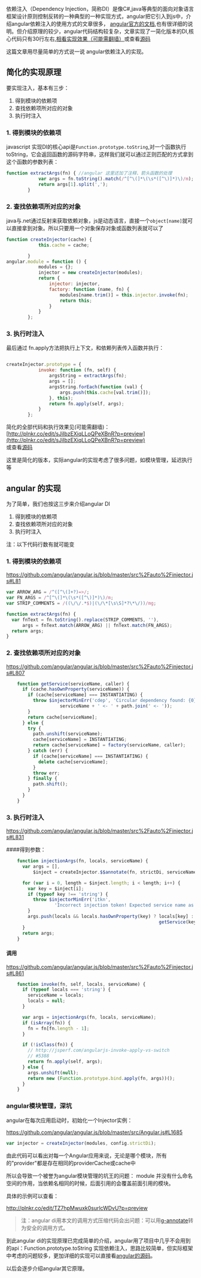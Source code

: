 

依赖注入（Dependency Injection，简称DI）是像C#,java等典型的面向对象语言框架设计原则控制反转的一种典型的一种实现方式，angular把它引入到js中，介绍angular依赖注入的使用方式的文章很多，
[angular官方的文档](https://docs.angularjs.org/guide/di),也有很详细的说明。但介绍原理的较少，angular代码结构较复杂，文章实现了一简化版本的DI,核心代码只有30行左右,[相看实现效果（可能需翻墙）](http://plnkr.co/edit/sJiIbzEXiqLLoQPeXBnR?p=preview)或查看[源码](https://github.com/etoah/Eg/blob/master/Angular/di.html)

这篇文章用尽量简单的方式说一说 angular依赖注入的实现。


## 简化的实现原理
要实现注入，基本有三步：
1. 得到模块的依赖项
2. 查找依赖项所对应的对象
3. 执行时注入

### 1. 得到模块的依赖项
javascript 实现DI的核心api是`Function.prototype.toString`,对一个函数执行toString，它会返回函数的源码字符串，这样我们就可以通过正则匹配的方式拿到这个函数的参数列表：   

```js
function extractArgs(fn) { //angular 这里还加了注释、箭头函数的处理
			var args = fn.toString().match(/^[^\(]*\(\s*([^\)]*)\)/m);
			return args[1].split(',');
		}
```


### 2. 查找依赖项所对应的对象
java与.net通过反射来获取依赖对象，js是动态语言，直接一个`object[name]`就可以直接拿到对象。所以只要用一个对象保存对象或函数列表就可以了   

```js
function createInjector(cache) {
			this.cache = cache;

		}
angular.module = function () {
			modules = {};
			injector = new createInjector(modules);
			return {
				injector: injector,
				factory: function (name, fn) {
					modules[name.trim()] = this.injector.invoke(fn); 
					return this;
				}
			}
		};
```

### 3. 执行时注入

最后通过 fn.apply方法把执行上下文，和依赖列表传入函数并执行：   

```js

createInjector.prototype = {
			invoke: function (fn, self) {
				argsString = extractArgs(fn);
				args = [];
				argsString.forEach(function (val) {
					args.push(this.cache[val.trim()]);
				}, this);
				return fn.apply(self, args);
			}
		};

```

简化的全部代码和执行效果见(可能需翻墙)：[http://plnkr.co/edit/sJiIbzEXiqLLoQPeXBnR?p=preview](http://plnkr.co/edit/sJiIbzEXiqLLoQPeXBnR?p=preview)   
或查看[源码](https://github.com/etoah/Eg/blob/master/Angular/di.html)

这里是简化的版本，实际angular的实现考虑了很多问题，如模块管理，延迟执行等 


## angular 的实现

为了简单，我们也按这三步来介绍angular DI

1. 得到模块的依赖项
2. 查找依赖项所对应的对象
3. 执行时注入

注：以下代码行数有就可能变
### 1. 得到模块的依赖项

https://github.com/angular/angular.js/blob/master/src%2Fauto%2Finjector.js#L81   

```js 
var ARROW_ARG = /^([^\(]+?)=>/;
var FN_ARGS = /^[^\(]*\(\s*([^\)]*)\)/m;
var STRIP_COMMENTS = /((\/\/.*$)|(\/\*[\s\S]*?\*\/))/mg;

function extractArgs(fn) {
  var fnText = fn.toString().replace(STRIP_COMMENTS, ''),
      args = fnText.match(ARROW_ARG) || fnText.match(FN_ARGS);
  return args;
}
```

### 2. 查找依赖项所对应的对象

https://github.com/angular/angular.js/blob/master/src%2Fauto%2Finjector.js#L807    
```js
    function getService(serviceName, caller) {
      if (cache.hasOwnProperty(serviceName)) {
        if (cache[serviceName] === INSTANTIATING) {
          throw $injectorMinErr('cdep', 'Circular dependency found: {0}',
                    serviceName + ' <- ' + path.join(' <- '));
        }
        return cache[serviceName];
      } else {
        try {
          path.unshift(serviceName);
          cache[serviceName] = INSTANTIATING;
          return cache[serviceName] = factory(serviceName, caller);
        } catch (err) {
          if (cache[serviceName] === INSTANTIATING) {
            delete cache[serviceName];
          }
          throw err;
        } finally {
          path.shift();
        }
      }
    }
```

### 3. 执行时注入
https://github.com/angular/angular.js/blob/master/src%2Fauto%2Finjector.js#L831   

####得到参数：
```js
    function injectionArgs(fn, locals, serviceName) {
      var args = [],
          $inject = createInjector.$$annotate(fn, strictDi, serviceName);

      for (var i = 0, length = $inject.length; i < length; i++) {
        var key = $inject[i];
        if (typeof key !== 'string') {
          throw $injectorMinErr('itkn',
                  'Incorrect injection token! Expected service name as string, got {0}', key);
        }
        args.push(locals && locals.hasOwnProperty(key) ? locals[key] :
                                                         getService(key, serviceName));
      }
      return args;
    }
```
#### 调用
https://github.com/angular/angular.js/blob/master/src%2Fauto%2Finjector.js#L861     

```js
    function invoke(fn, self, locals, serviceName) {
      if (typeof locals === 'string') {
        serviceName = locals;
        locals = null;
      }

      var args = injectionArgs(fn, locals, serviceName);
      if (isArray(fn)) {
        fn = fn[fn.length - 1];
      }

      if (!isClass(fn)) {
        // http://jsperf.com/angularjs-invoke-apply-vs-switch
        // #5388
        return fn.apply(self, args);
      } else {
        args.unshift(null);
        return new (Function.prototype.bind.apply(fn, args))();
      }
    }
```

### angular模块管理，深坑

angular在每次应用启动时，初始化一个Injector实例：

https://github.com/angular/angular.js/blob/master/src/Angular.js#L1685    
```js
var injector = createInjector(modules, config.strictDi);
```

由此代码可以看出对每一个Angular应用来说，无论是哪个模块，所有的"provider"都是存在相同的providerCache或cache中

所以会导致一个被誉为angular模块管理的坑王的问题：
module 并没有什么命名空间的作用，当依赖名相同的时候，后面引用的会覆盖前面引用的模块。

具体的示例可以查看：

http://plnkr.co/edit/TZ7hpMwuxk0surlcWDvU?p=preview

>注：angular di用本文的调用方式压缩代码会出问题：可以用[g-annotate](https://www.npmjs.com/search?q=ng-annotate)转为安全的调用方式。

到此angular di的实现原理已完成简单的介绍，angular用了项目中几乎不会用到的api：Function.prototype.toString 实现依赖注入，思路比较简单，但实际框架中考虑的问题较多，更加详细的实现可以直接看[angular的源码](https://github.com/angular/angular.js)。

以后会逐步介绍angular其它原理。



